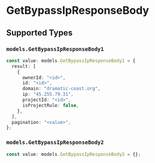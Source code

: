 # GetBypassIpResponseBody


## Supported Types

### `models.GetBypassIpResponseBody1`

```typescript
const value: models.GetBypassIpResponseBody1 = {
  result: [
    {
      ownerId: "<id>",
      id: "<id>",
      domain: "dramatic-coast.org",
      ip: "45.255.79.31",
      projectId: "<id>",
      isProjectRule: false,
    },
  ],
  pagination: "<value>",
};
```

### `models.GetBypassIpResponseBody2`

```typescript
const value: models.GetBypassIpResponseBody2 = {};
```

